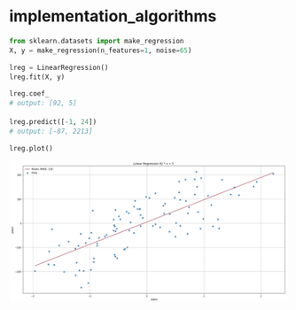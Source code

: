 # implementation_algorithms

```python
from sklearn.datasets import make_regression
X, y = make_regression(n_features=1, noise=65)
```

```python
lreg = LinearRegression()
lreg.fit(X, y)
```

```python
lreg.coef_
# output: [92, 5]

lreg.predict([-1, 24])
# output: [-87, 2213]
```

```python
lreg.plot()
```

![Linear Regression](lin_reg_plot.png)

